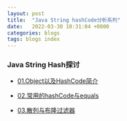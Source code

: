 ```yaml
---
layout: post
title:  "Java String hashCode分析系列"
date:   2022-03-30 10:31:04 +0800
categories: blogs
tags: blogs index
---
```


### Java String Hash探讨

- [01.Object以及HashCode简介](/blog/2022/03/002-Object以及HashCode简介/)

- [02.常用的hashCode与equals](/blog/2022/03/003-常用类的hashCode与equals/)

- [03.散列与布隆过滤器](/blog/2022/03/004-散列与布隆过滤器)